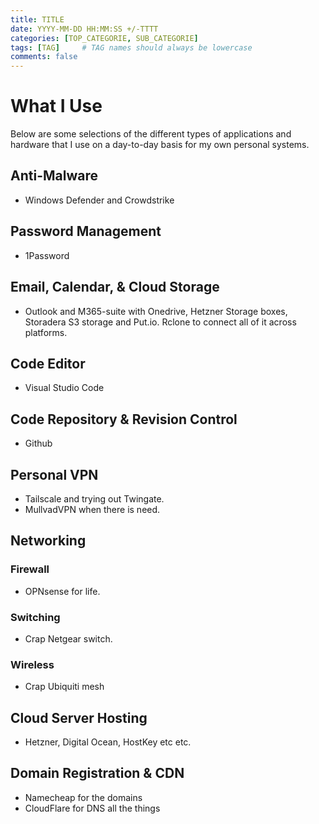 ```yaml
---
title: TITLE
date: YYYY-MM-DD HH:MM:SS +/-TTTT
categories: [TOP_CATEGORIE, SUB_CATEGORIE]
tags: [TAG]     # TAG names should always be lowercase
comments: false
---
```


# What I Use

Below are some selections of the different types of applications and hardware that I use on a day-to-day basis for my own personal systems.

## Anti-Malware

* Windows Defender and Crowdstrike

## Password Management

* 1Password

## Email, Calendar, & Cloud Storage

* Outlook and M365-suite with Onedrive, Hetzner Storage boxes, Storadera S3 storage and Put.io. Rclone to connect all of it across platforms.

## Code Editor

* Visual Studio Code

## Code Repository & Revision Control

* Github

## Personal VPN

* Tailscale and trying out Twingate.
* MullvadVPN when there is need.

## Networking

### Firewall

* OPNsense for life.

### Switching

* Crap Netgear switch.

### Wireless

* Crap Ubiquiti mesh

## Cloud Server Hosting

* Hetzner, Digital Ocean, HostKey etc etc.

## Domain Registration & CDN

* Namecheap for the domains
* CloudFlare for DNS all the things

